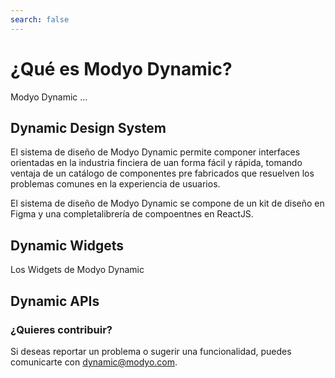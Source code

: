 ```yaml
---
search: false
---
```


# ¿Qué es Modyo Dynamic?

Modyo Dynamic ...

## Dynamic Design System

El sistema de diseño de Modyo Dynamic permite componer interfaces orientadas en la industria finciera de uan forma fácil y rápida, tomando ventaja de un catálogo de componentes pre fabricados que resuelven los problemas comunes en la experiencia de usuarios.

El sistema de diseño de Modyo Dynamic se compone de un kit de diseño en Figma y una completalibrería de compoentnes en ReactJS.


## Dynamic Widgets

Los Widgets de Modyo Dynamic


## Dynamic APIs




### ¿Quieres contribuir?

Si deseas reportar un problema o sugerir una funcionalidad, puedes comunicarte con dynamic@modyo.com.




